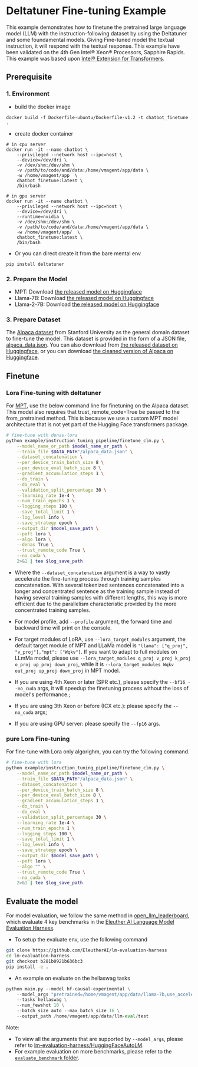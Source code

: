 # Deltatuner Fine-tuning Example

This example demonstrates how to finetune the pretrained large language model (LLM) with the instruction-following dataset by using the Deltatuner and some foundamental models. Giving Fine-tuned model the textual instruction, it will respond with the textual response. This example have been validated on the 4th Gen Intel® Xeon® Processors, Sapphire Rapids.
This example was based upon [Intel® Extension for Transformers](https://github.com/intel/intel-extension-for-transformers/tree/main/workflows/chatbot/fine_tuning).

## Prerequisite​

### 1. Environment​
- build the docker image
```shell
docker build -f Dockerfile-ubuntu/Dockerfile-v1.2 -t chatbot_finetune .
```
- create docker container
```shell
# in cpu server
docker run -it --name chatbot \
    --privileged --network host --ipc=host \
    --device=/dev/dri \
    -v /dev/shm:/dev/shm \
    -v /path/to/code/and/data:/home/vmagent/app/data \
    -w /home/vmagent/app  \
    chatbot_finetune:latest \
    /bin/bash

# in gpu server
docker run -it --name chatbot \
    --privileged --network host --ipc=host \
    --device=/dev/dri \
    --runtime=nvidia \
    -v /dev/shm:/dev/shm \
    -v /path/to/code/and/data:/home/vmagent/app/data \
    -w /home/vmagent/app/  \
    chatbot_finetune:latest \
    /bin/bash
```
- Or you can direct create it from the bare mental env
```shell
pip install deltatuner
```

### 2. Prepare the Model

- MPT: Download [the released model on Huggingface](https://huggingface.co/mosaicml/mpt-7b)
- Llama-7B: Download [the released model on Huggingface](https://huggingface.co/huggyllama/llama-7b)
- Llama-2-7B: Download [the released model on Huggingface](https://huggingface.co/meta-llama/Llama-2-7b-hf)

### 3. Prepare Dataset
The [Alpaca dataset](https://github.com/tatsu-lab/stanford_alpaca) from Stanford University as the general domain dataset to fine-tune the model. This dataset is provided in the form of a JSON file, [alpaca_data.json](https://github.com/tatsu-lab/stanford_alpaca/blob/main/alpaca_data.json). You can also download from [the released dataset on Huggingface](https://huggingface.co/datasets/tatsu-lab/alpaca), or you can download [the cleaned version of Alpaca on Huggingface](https://huggingface.co/datasets/yahma/alpaca-cleaned).


## Finetune

### Lora Fine-tuning with deltatuner

For [MPT](https://huggingface.co/mosaicml/mpt-7b), use the below command line for finetuning on the Alpaca dataset. This model also requires that trust_remote_code=True be passed to the from_pretrained method. This is because we use a custom MPT model architecture that is not yet part of the Hugging Face transformers package.

```bash
# fine-tune with denas-lora
python example/instruction_tuning_pipeline/finetune_clm.py \
    --model_name_or_path $model_name_or_path \
    --train_file $DATA_PATH"/alpaca_data.json" \
    --dataset_concatenation \
    --per_device_train_batch_size 8 \
    --per_device_eval_batch_size 8 \
    --gradient_accumulation_steps 1 \
    --do_train \
    --do_eval \
    --validation_split_percentage 30 \
    --learning_rate 1e-4 \
    --num_train_epochs 1 \
    --logging_steps 100 \
    --save_total_limit 1 \
    --log_level info \
    --save_strategy epoch \
    --output_dir $model_save_path \
    --peft lora \
    --algo lora \
    --denas True \
    --trust_remote_code True \
    --no_cuda \
    2>&1 | tee $log_save_path
```

- Where the `--dataset_concatenation` argument is a way to vastly accelerate the fine-tuning process through training samples concatenation. With several tokenized sentences concatenated into a longer and concentrated sentence as the training sample instead of having several training samples with different lengths, this way is more efficient due to the parallelism characteristic provided by the more concentrated training samples.

- For model profile, add `--profile` argument, the forward time and backward time will print on the console.

- For target modules of LoRA, use `--lora_target_modules` argument, the default target module of MPT and LLaMa model is `"llama": ["q_proj", "v_proj"],"mpt": ["Wqkv"]`. If you want to adapt to full modules on LLmMa model, please use `--lora_target_modules q_proj v_proj k_proj o_proj up_proj down_proj`, while it is `--lora_target_modules Wqkv out_proj up_proj down_proj` in MPT model.

- If you are using 4th Xeon or later (SPR etc.), please specify the `--bf16 --no_cuda` args, it will speedup the finetuning process without the loss of model's performance.;
- If you are using 3th Xeon or before (ICX etc.): please specify the `--no_cuda` args;
- If you are using GPU server: please specify the `--fp16` args.

### pure Lora Fine-tuning

For fine-tune with Lora only algorighm, you can try the following command.
```bash
# fine-tune with lora
python example/instruction_tuning_pipeline/finetune_clm.py \
    --model_name_or_path $model_name_or_path \
    --train_file $DATA_PATH"/alpaca_data.json" \
    --dataset_concatenation \
    --per_device_train_batch_size 8 \
    --per_device_eval_batch_size 8 \
    --gradient_accumulation_steps 1 \
    --do_train \
    --do_eval \
    --validation_split_percentage 30 \
    --learning_rate 1e-4 \
    --num_train_epochs 1 \
    --logging_steps 100 \
    --save_total_limit 1 \
    --log_level info \
    --save_strategy epoch \
    --output_dir $model_save_path \
    --peft lora \
    --algo "" \
    --trust_remote_code True \
    --no_cuda \
    2>&1 | tee $log_save_path
```

## Evaluate the model

For model evaluation, we follow the same method in [open_llm_leaderboard](https://huggingface.co/spaces/HuggingFaceH4/open_llm_leaderboard), which evaluate 4 key benchmarks in the [Eleuther AI Language Model Evaluation Harness](https://github.com/EleutherAI/lm-evaluation-harness).

- To setup the evaluate env, use the following command
```bash
git clone https://github.com/EleutherAI/lm-evaluation-harness
cd lm-evaluation-harness
git checkout b281b0921b636bc3
pip install -e .
```

- An example on evaluate on the hellaswag tasks
```python
python main.py --model hf-causal-experimental \
    --model_args "pretrained=/home/vmagent/app/data/llama-7b,use_accelerate=True" \
    --tasks hellaswag \
    --num_fewshot 10 \
    --batch_size auto --max_batch_size 16 \
    --output_path /home/vmagent/app/data/llm-eval/test

```
Note: 
- To view all the arguments that are supported by `--model_args`, please refer to [lm-evaluation-harness/HuggingFaceAutoLM](https://github.com/EleutherAI/lm-evaluation-harness/blob/b281b0921b636bc36ad05c0b0b0763bd6dd43463/lm_eval/models/huggingface.py#L60C7-L60C24).
- For example evaluation on more benchmarks, please refer to the [`evaluate_benchmark` folder](../../tests/deltatuner/evaluate_benchmark/).